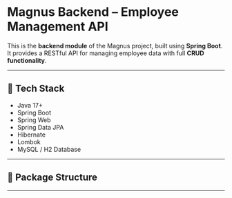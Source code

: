 # Magnus Backend – Employee Management API

This is the **backend module** of the Magnus project, built using **Spring Boot**. It provides a RESTful API for managing employee data with full **CRUD functionality**.

---

## 🚀 Tech Stack

- Java 17+
- Spring Boot
- Spring Web
- Spring Data JPA
- Hibernate
- Lombok
- MySQL / H2 Database

---

## 📁 Package Structure

****
